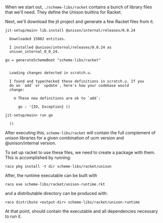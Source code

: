 When we start out, `./scheme-libs/racket` contains a bunch of library files that we'll need. They define the Unison builtins for Racket.

Next, we'll download the jit project and generate a few Racket files from it.

``` ucm
jit-setup/main> lib.install @unison/internal/releases/0.0.24

  Downloaded 15002 entities.

  I installed @unison/internal/releases/0.0.24 as
  unison_internal_0_0_24.

```
``` unison
go = generateSchemeBoot "scheme-libs/racket"
```

``` ucm

  Loading changes detected in scratch.u.

  I found and typechecked these definitions in scratch.u. If you
  do an `add` or `update`, here's how your codebase would
  change:
  
    ⍟ These new definitions are ok to `add`:
    
      go : '{IO, Exception} ()

```
``` ucm
jit-setup/main> run go

  ()

```
After executing this, `scheme-libs/racket` will contain the full
complement of unison libraries for a given combination of ucm version
and @unison/internal version.

To set up racket to use these files, we need to create a package with
them. This is accomplished by running:

``` 
raco pkg install -t dir scheme-libs/racket/unison
```

After, the runtime executable can be built with

``` 
raco exe scheme-libs/racket/unison-runtime.rkt
```

and a distributable directory can be produced with:

``` 
raco distribute <output-dir> scheme-libs/racket/unison-runtime
```

At that point, <output-dir> should contain the executable and all
dependencies necessary to run it.

